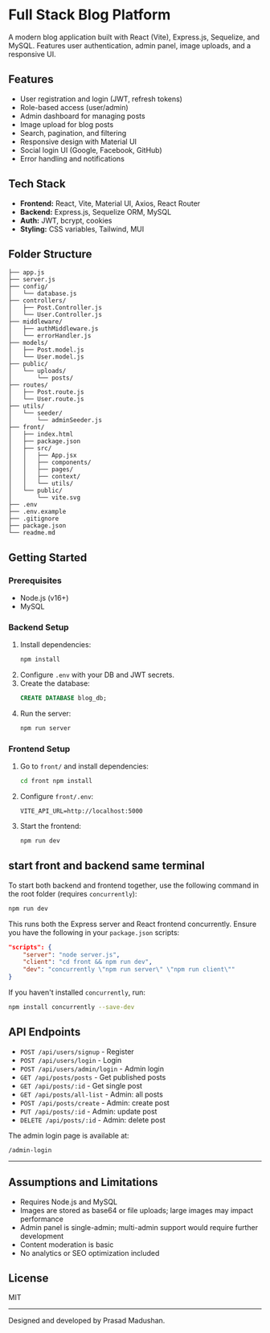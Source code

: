 # Full Stack Blog Platform

A modern blog application built with React (Vite), Express.js, Sequelize, and MySQL. Features user authentication, admin panel, image uploads, and a responsive UI.

## Features

- User registration and login (JWT, refresh tokens)
- Role-based access (user/admin)
- Admin dashboard for managing posts
- Image upload for blog posts
- Search, pagination, and filtering
- Responsive design with Material UI
- Social login UI (Google, Facebook, GitHub)
- Error handling and notifications

## Tech Stack

- **Frontend:** React, Vite, Material UI, Axios, React Router
- **Backend:** Express.js, Sequelize ORM, MySQL
- **Auth:** JWT, bcrypt, cookies
- **Styling:** CSS variables, Tailwind, MUI

## Folder Structure

```
├── app.js
├── server.js
├── config/
│   └── database.js
├── controllers/
│   ├── Post.Controller.js
│   └── User.Controller.js
├── middleware/
│   ├── authMiddleware.js
│   └── errorHandler.js
├── models/
│   ├── Post.model.js
│   └── User.model.js
├── public/
│   └── uploads/
│       └── posts/
├── routes/
│   ├── Post.route.js
│   └── User.route.js
├── utils/
│   └── seeder/
│       └── adminSeeder.js
├── front/
│   ├── index.html
│   ├── package.json
│   ├── src/
│   │   ├── App.jsx
│   │   ├── components/
│   │   ├── pages/
│   │   ├── context/
│   │   └── utils/
│   └── public/
│       └── vite.svg
├── .env
├── .env.example
├── .gitignore
├── package.json
└── readme.md
```

## Getting Started

### Prerequisites

- Node.js (v16+)
- MySQL

### Backend Setup

1. Install dependencies:
	```sh
	npm install
	```
2. Configure `.env` with your DB and JWT secrets.
3. Create the database:
	```sql
	CREATE DATABASE blog_db;
	```
4. Run the server:
	```sh
	npm run server
	```

### Frontend Setup

1. Go to `front/` and install dependencies:

	```sh 
    cd front npm install
     ```

2. Configure `front/.env`:

	```
    VITE_API_URL=http://localhost:5000	
    ```

3. Start the frontend:
	```sh 
    npm run dev
     ```

## start front and backend same terminal 
To start both backend and frontend together, use the following command in the root folder (requires `concurrently`):

```sh
npm run dev
```

This runs both the Express server and React frontend concurrently. Ensure you have the following in your `package.json` scripts:

```json
"scripts": {
	"server": "node server.js",
	"client": "cd front && npm run dev",
	"dev": "concurrently \"npm run server\" \"npm run client\""
}
```

If you haven't installed `concurrently`, run:

```sh
npm install concurrently --save-dev
```
## API Endpoints

- `POST /api/users/signup` - Register
- `POST /api/users/login` - Login
- `POST /api/users/admin/login` - Admin login
- `GET /api/posts/posts` - Get published posts
- `GET /api/posts/:id` - Get single post
- `GET /api/posts/all-list` - Admin: all posts
- `POST /api/posts/create` - Admin: create post
- `PUT /api/posts/:id` - Admin: update post
- `DELETE /api/posts/:id` - Admin: delete post


The admin login page is available at:

`/admin-login`

---

## Assumptions and Limitations

- Requires Node.js and MySQL
- Images are stored as base64 or file uploads; large images may impact performance
- Admin panel is single-admin; multi-admin support would require further development
- Content moderation is basic
- No analytics or SEO optimization included

## License

MIT

---

Designed and developed by Prasad Madushan.
